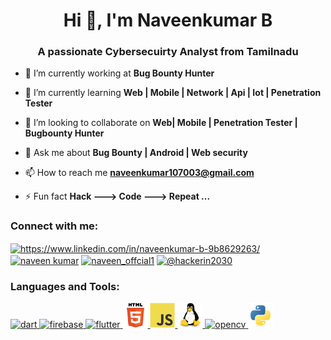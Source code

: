 <h1 align="center">Hi 👋, I'm Naveenkumar B</h1>
<h3 align="center">A passionate Cybersecuirty Analyst from Tamilnadu</h3>

- 🔭 I’m currently working at **Bug Bounty Hunter**

- 🌱 I’m currently learning **Web | Mobile | Network | Api | Iot | Penetration Tester**

- 👯 I’m looking to collaborate on **Web| Mobile | Penetration Tester | Bugbounty Hunter**

- 💬 Ask me about **Bug Bounty | Android | Web security**

- 📫 How to reach me **naveenkumar107003@gmail.com**

- ⚡ Fun fact **Hack ---> Code ---> Repeat ...**

<h3 align="left">Connect with me:</h3>
<p align="left">
<a href="https://linkedin.com/in/https://www.linkedin.com/in/naveenkumar-b-9b8629263/" target="blank"><img align="center" src="https://raw.githubusercontent.com/rahuldkjain/github-profile-readme-generator/master/src/images/icons/Social/linked-in-alt.svg" alt="https://www.linkedin.com/in/naveenkumar-b-9b8629263/" height="30" width="40" /></a>
<a href="https://fb.com/naveen kumar" target="blank"><img align="center" src="https://raw.githubusercontent.com/rahuldkjain/github-profile-readme-generator/master/src/images/icons/Social/facebook.svg" alt="naveen kumar" height="30" width="40" /></a>
<a href="https://instagram.com/naveen_offcial1" target="blank"><img align="center" src="https://raw.githubusercontent.com/rahuldkjain/github-profile-readme-generator/master/src/images/icons/Social/instagram.svg" alt="naveen_offcial1" height="30" width="40" /></a>
<a href="https://medium.com/@hackerin2030" target="blank"><img align="center" src="https://raw.githubusercontent.com/rahuldkjain/github-profile-readme-generator/master/src/images/icons/Social/medium.svg" alt="@hackerin2030" height="30" width="40" /></a>
</p>

<h3 align="left">Languages and Tools:</h3>
<p align="left"> <a href="https://dart.dev" target="_blank" rel="noreferrer"> <img src="https://www.vectorlogo.zone/logos/dartlang/dartlang-icon.svg" alt="dart" width="40" height="40"/> </a> <a href="https://firebase.google.com/" target="_blank" rel="noreferrer"> <img src="https://www.vectorlogo.zone/logos/firebase/firebase-icon.svg" alt="firebase" width="40" height="40"/> </a> <a href="https://flutter.dev" target="_blank" rel="noreferrer"> <img src="https://www.vectorlogo.zone/logos/flutterio/flutterio-icon.svg" alt="flutter" width="40" height="40"/> </a> <a href="https://www.w3.org/html/" target="_blank" rel="noreferrer"> <img src="https://raw.githubusercontent.com/devicons/devicon/master/icons/html5/html5-original-wordmark.svg" alt="html5" width="40" height="40"/> </a> <a href="https://developer.mozilla.org/en-US/docs/Web/JavaScript" target="_blank" rel="noreferrer"> <img src="https://raw.githubusercontent.com/devicons/devicon/master/icons/javascript/javascript-original.svg" alt="javascript" width="40" height="40"/> </a> <a href="https://www.linux.org/" target="_blank" rel="noreferrer"> <img src="https://raw.githubusercontent.com/devicons/devicon/master/icons/linux/linux-original.svg" alt="linux" width="40" height="40"/> </a> <a href="https://opencv.org/" target="_blank" rel="noreferrer"> <img src="https://www.vectorlogo.zone/logos/opencv/opencv-icon.svg" alt="opencv" width="40" height="40"/> </a> <a href="https://www.python.org" target="_blank" rel="noreferrer"> <img src="https://raw.githubusercontent.com/devicons/devicon/master/icons/python/python-original.svg" alt="python" width="40" height="40"/> </a> </p>

